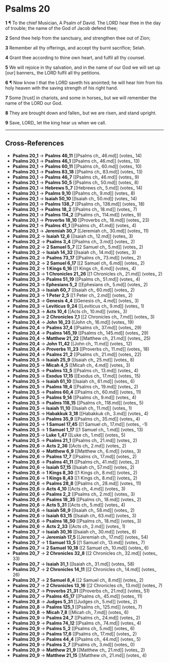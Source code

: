 # Psalms 20

**1** ¶ To the chief Musician, A Psalm of David. The LORD hear thee in the day of trouble; the name of the God of Jacob defend thee;

**2** Send thee help from the sanctuary, and strengthen thee out of Zion;

**3** Remember all thy offerings, and accept thy burnt sacrifice; Selah.

**4** Grant thee according to thine own heart, and fulfil all thy counsel.

**5** We will rejoice in thy salvation, and in the name of our God we will set up [our] banners_ the LORD fulfil all thy petitions.

**6** ¶ Now know I that the LORD saveth his anointed; he will hear him from his holy heaven with the saving strength of his right hand.

**7** Some [trust] in chariots, and some in horses_ but we will remember the name of the LORD our God.

**8** They are brought down and fallen_ but we are risen, and stand upright.

**9** Save, LORD_ let the king hear us when we call.

---

## Cross-References

- **Psalms 20_1** → **Psalms 46_11** [[Psalms ch_ 46.md]] (votes_ 14)
- **Psalms 20_1** → **Psalms 46_1** [[Psalms ch_ 46.md]] (votes_ 13)
- **Psalms 20_1** → **Psalms 60_11** [[Psalms ch_ 60.md]] (votes_ 10)
- **Psalms 20_1** → **Psalms 83_18** [[Psalms ch_ 83.md]] (votes_ 13)
- **Psalms 20_1** → **Psalms 46_7** [[Psalms ch_ 46.md]] (votes_ 9)
- **Psalms 20_1** → **Psalms 50_5** [[Psalms ch_ 50.md]] (votes_ 8)
- **Psalms 20_1** → **Hebrews 5_7** [[Hebrews ch_ 5.md]] (votes_ 14)
- **Psalms 20_1** → **Psalms 9_10** [[Psalms ch_ 9.md]] (votes_ 8)
- **Psalms 20_1** → **Isaiah 50_10** [[Isaiah ch_ 50.md]] (votes_ 14)
- **Psalms 20_1** → **Psalms 138_7** [[Psalms ch_ 138.md]] (votes_ 18)
- **Psalms 20_1** → **Psalms 18_2** [[Psalms ch_ 18.md]] (votes_ 7)
- **Psalms 20_1** → **Psalms 114_2** [[Psalms ch_ 114.md]] (votes_ 9)
- **Psalms 20_1** → **Proverbs 18_10** [[Proverbs ch_ 18.md]] (votes_ 23)
- **Psalms 20_1** → **Psalms 41_1** [[Psalms ch_ 41.md]] (votes_ 4)
- **Psalms 20_1** → **Jeremiah 30_7** [[Jeremiah ch_ 30.md]] (votes_ 11)
- **Psalms 20_2** → **Isaiah 12_6** [[Isaiah ch_ 12.md]] (votes_ 3)
- **Psalms 20_2** → **Psalms 3_4** [[Psalms ch_ 3.md]] (votes_ 2)
- **Psalms 20_2** → **2 Samuel 5_7** [[2 Samuel ch_ 5.md]] (votes_ 2)
- **Psalms 20_2** → **Isaiah 14_32** [[Isaiah ch_ 14.md]] (votes_ 3)
- **Psalms 20_2** → **Psalms 73_17** [[Psalms ch_ 73.md]] (votes_ 2)
- **Psalms 20_2** → **2 Samuel 6_17** [[2 Samuel ch_ 6.md]] (votes_ 2)
- **Psalms 20_2** → **1 Kings 6_16** [[1 Kings ch_ 6.md]] (votes_ 4)
- **Psalms 20_3** → **1 Chronicles 21_26** [[1 Chronicles ch_ 21.md]] (votes_ 2)
- **Psalms 20_3** → **Psalms 51_19** [[Psalms ch_ 51.md]] (votes_ 4)
- **Psalms 20_3** → **Ephesians 5_2** [[Ephesians ch_ 5.md]] (votes_ 2)
- **Psalms 20_3** → **Isaiah 60_7** [[Isaiah ch_ 60.md]] (votes_ 2)
- **Psalms 20_3** → **1 Peter 2_5** [[1 Peter ch_ 2.md]] (votes_ 2)
- **Psalms 20_3** → **Genesis 4_4** [[Genesis ch_ 4.md]] (votes_ 3)
- **Psalms 20_3** → **Leviticus 9_24** [[Leviticus ch_ 9.md]] (votes_ 1)
- **Psalms 20_3** → **Acts 10_4** [[Acts ch_ 10.md]] (votes_ 3)
- **Psalms 20_3** → **2 Chronicles 7_1** [[2 Chronicles ch_ 7.md]] (votes_ 3)
- **Psalms 20_4** → **John 16_23** [[John ch_ 16.md]] (votes_ 19)
- **Psalms 20_4** → **Psalms 37_4** [[Psalms ch_ 37.md]] (votes_ 29)
- **Psalms 20_4** → **Psalms 145_19** [[Psalms ch_ 145.md]] (votes_ 29)
- **Psalms 20_4** → **Matthew 21_22** [[Matthew ch_ 21.md]] (votes_ 25)
- **Psalms 20_4** → **John 11_42** [[John ch_ 11.md]] (votes_ 12)
- **Psalms 20_4** → **Proverbs 11_23** [[Proverbs ch_ 11.md]] (votes_ 18)
- **Psalms 20_4** → **Psalms 21_2** [[Psalms ch_ 21.md]] (votes_ 22)
- **Psalms 20_5** → **Isaiah 25_9** [[Isaiah ch_ 25.md]] (votes_ 8)
- **Psalms 20_5** → **Micah 4_5** [[Micah ch_ 4.md]] (votes_ 3)
- **Psalms 20_5** → **Psalms 13_5** [[Psalms ch_ 13.md]] (votes_ 4)
- **Psalms 20_5** → **Exodus 17_15** [[Exodus ch_ 17.md]] (votes_ 15)
- **Psalms 20_5** → **Isaiah 61_10** [[Isaiah ch_ 61.md]] (votes_ 6)
- **Psalms 20_5** → **Psalms 19_4** [[Psalms ch_ 19.md]] (votes_ 2)
- **Psalms 20_5** → **Psalms 60_4** [[Psalms ch_ 60.md]] (votes_ 11)
- **Psalms 20_5** → **Psalms 9_14** [[Psalms ch_ 9.md]] (votes_ 4)
- **Psalms 20_5** → **Psalms 118_15** [[Psalms ch_ 118.md]] (votes_ 5)
- **Psalms 20_5** → **Isaiah 11_10** [[Isaiah ch_ 11.md]] (votes_ 1)
- **Psalms 20_5** → **Habakkuk 3_18** [[Habakkuk ch_ 3.md]] (votes_ 4)
- **Psalms 20_5** → **Psalms 35_9** [[Psalms ch_ 35.md]] (votes_ 4)
- **Psalms 20_5** → **1 Samuel 17_45** [[1 Samuel ch_ 17.md]] (votes_ -1)
- **Psalms 20_5** → **1 Samuel 1_17** [[1 Samuel ch_ 1.md]] (votes_ 13)
- **Psalms 20_5** → **Luke 1_47** [[Luke ch_ 1.md]] (votes_ 5)
- **Psalms 20_5** → **Psalms 21_1** [[Psalms ch_ 21.md]] (votes_ 2)
- **Psalms 20_6** → **Acts 2_36** [[Acts ch_ 2.md]] (votes_ 2)
- **Psalms 20_6** → **Matthew 6_9** [[Matthew ch_ 6.md]] (votes_ 3)
- **Psalms 20_6** → **Psalms 17_7** [[Psalms ch_ 17.md]] (votes_ 2)
- **Psalms 20_6** → **Psalms 41_11** [[Psalms ch_ 41.md]] (votes_ 2)
- **Psalms 20_6** → **Isaiah 57_15** [[Isaiah ch_ 57.md]] (votes_ 2)
- **Psalms 20_6** → **1 Kings 8_30** [[1 Kings ch_ 8.md]] (votes_ 2)
- **Psalms 20_6** → **1 Kings 8_43** [[1 Kings ch_ 8.md]] (votes_ 2)
- **Psalms 20_6** → **Psalms 28_8** [[Psalms ch_ 28.md]] (votes_ 11)
- **Psalms 20_6** → **Acts 4_10** [[Acts ch_ 4.md]] (votes_ 3)
- **Psalms 20_6** → **Psalms 2_2** [[Psalms ch_ 2.md]] (votes_ 3)
- **Psalms 20_6** → **Psalms 18_35** [[Psalms ch_ 18.md]] (votes_ 2)
- **Psalms 20_6** → **Acts 5_31** [[Acts ch_ 5.md]] (votes_ 4)
- **Psalms 20_6** → **Isaiah 58_9** [[Isaiah ch_ 58.md]] (votes_ 2)
- **Psalms 20_6** → **Isaiah 63_15** [[Isaiah ch_ 63.md]] (votes_ 3)
- **Psalms 20_6** → **Psalms 18_50** [[Psalms ch_ 18.md]] (votes_ 3)
- **Psalms 20_6** → **Acts 2_33** [[Acts ch_ 2.md]] (votes_ 1)
- **Psalms 20_7** → **Isaiah 30_16** [[Isaiah ch_ 30.md]] (votes_ 8)
- **Psalms 20_7** → **Jeremiah 17_5** [[Jeremiah ch_ 17.md]] (votes_ 54)
- **Psalms 20_7** → **1 Samuel 13_5** [[1 Samuel ch_ 13.md]] (votes_ 7)
- **Psalms 20_7** → **2 Samuel 10_18** [[2 Samuel ch_ 10.md]] (votes_ 6)
- **Psalms 20_7** → **2 Chronicles 32_8** [[2 Chronicles ch_ 32.md]] (votes_ 33)
- **Psalms 20_7** → **Isaiah 31_1** [[Isaiah ch_ 31.md]] (votes_ 58)
- **Psalms 20_7** → **2 Chronicles 14_11** [[2 Chronicles ch_ 14.md]] (votes_ 26)
- **Psalms 20_7** → **2 Samuel 8_4** [[2 Samuel ch_ 8.md]] (votes_ 2)
- **Psalms 20_7** → **2 Chronicles 13_16** [[2 Chronicles ch_ 13.md]] (votes_ 7)
- **Psalms 20_7** → **Proverbs 21_31** [[Proverbs ch_ 21.md]] (votes_ 51)
- **Psalms 20_7** → **Psalms 45_17** [[Psalms ch_ 45.md]] (votes_ 11)
- **Psalms 20_8** → **Judges 5_31** [[Judges ch_ 5.md]] (votes_ 2)
- **Psalms 20_8** → **Psalms 125_1** [[Psalms ch_ 125.md]] (votes_ 7)
- **Psalms 20_8** → **Micah 7_8** [[Micah ch_ 7.md]] (votes_ 6)
- **Psalms 20_9** → **Psalms 24_7** [[Psalms ch_ 24.md]] (votes_ 2)
- **Psalms 20_9** → **Psalms 74_12** [[Psalms ch_ 74.md]] (votes_ 4)
- **Psalms 20_9** → **Psalms 5_2** [[Psalms ch_ 5.md]] (votes_ 6)
- **Psalms 20_9** → **Psalms 17_6** [[Psalms ch_ 17.md]] (votes_ 2)
- **Psalms 20_9** → **Psalms 44_4** [[Psalms ch_ 44.md]] (votes_ 5)
- **Psalms 20_9** → **Psalms 3_7** [[Psalms ch_ 3.md]] (votes_ 0)
- **Psalms 20_9** → **Matthew 21_9** [[Matthew ch_ 21.md]] (votes_ 2)
- **Psalms 20_9** → **Matthew 21_15** [[Matthew ch_ 21.md]] (votes_ 4)

